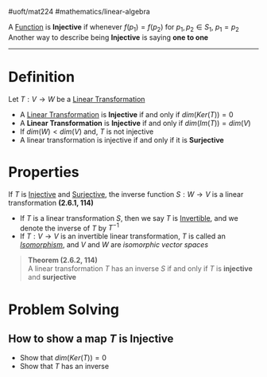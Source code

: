 #uoft/mat224 #mathematics/linear-algebra 

A [Function](../MAT235%20Notes/Function.md) is **Injective**  if whenever $f(p_{1})=f(p_{2})$ for $p_{1},p_{2}\in S_{1}$, $p_{1}=p_{2}$  
Another way to describe being **Injective** is saying **one to one**

---
# Definition
Let $T: V \rightarrow W$ be a [Linear Transformation](../MAT223%20Notes/Linear%20Transformation.md)

- A [Linear Transformation](../MAT223%20Notes/Linear%20Transformation.md) is **Injective** if and only if $dim(Ker(T))= 0$
- A **Linear Transformation** is **Injective** if and only if $dim(Im(T))=dim(V)$
- If $dim(W)<dim(V)$ and, $T$ is not injective 
- A linear transformation is injective if and only if it is **Surjective**

# Properties
If $T$ is [Injective](.md) and [Surjective](Surjective.md), the inverse function $S:W\rightarrow V$ is a linear transformation **(2.6.1, 114)**
- If $T$ is a linear transformation $S$, then we say $T$ is [Invertible](Invertible.md), and we denote the inverse of $T$ by $T^{-1}$
- If $T:V\rightarrow V$ is an invertible linear transformation, $T$ is called an *[Isomorphism](Isomorphism.md)*, and $V$ and $W$ are *isomorphic vector spaces*

> **Theorem (2.6.2, 114)**  
> 	A linear transformation $T$ has an inverse $S$ if and only if $T$ is **injective** and **surjective**

# Problem Solving
## How to show a map $T$ is Injective
- Show that $dim(Ker(T))=0$
-  Show that $T$ has an inverse
